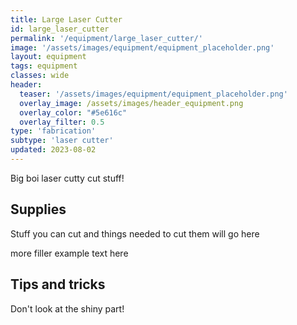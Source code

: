```yaml
---
title: Large Laser Cutter
id: large_laser_cutter
permalink: '/equipment/large_laser_cutter/'
image: '/assets/images/equipment/equipment_placeholder.png'
layout: equipment
tags: equipment
classes: wide
header:
  teaser: '/assets/images/equipment/equipment_placeholder.png'
  overlay_image: /assets/images/header_equipment.png
  overlay_color: "#5e616c"
  overlay_filter: 0.5
type: 'fabrication'
subtype: 'laser cutter'
updated: 2023-08-02
---
```



Big boi laser cutty cut stuff!

## Supplies
Stuff you can cut and things needed to cut them will go here

more filler example text here

## Tips and tricks
Don't look at the shiny part!
